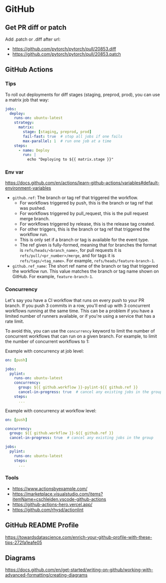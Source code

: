 # GitHub

## Get PR diff or patch

Add .patch or .diff after url:

- <https://github.com/pytorch/pytorch/pull/20853.diff>
- <https://github.com/pytorch/pytorch/pull/20853.patch>

## GitHub Actions

### Tips

To roll out deployments for diff stages (staging, preprod, prod), you can use a matrix job that way:

```yaml
jobs:
  deploy:
    runs-on: ubuntu-latest
    strategy:
      matrix:
        stage: [staging, preprod, prod]
        fail-fast: true  # stop all jobs if one fails
        max-parallel: 1  # run one job at a time
    steps:
      - name: Deploy
        run: |
          echo "Deploying to ${{ matrix.stage }}"
```

### Env var

<https://docs.github.com/en/actions/learn-github-actions/variables#default-environment-variables>

- `github.ref`: The branch or tag ref that triggered the workflow.
  - For workflows triggered by push, this is the branch or tag ref that was pushed.
  - For workflows triggered by pull_request, this is the pull request merge branch.
  - For workflows triggered by release, this is the release tag created.
  - For other triggers, this is the branch or tag ref that triggered the workflow run.
  - This is only set if a branch or tag is available for the event type.
  - The ref given is fully-formed, meaning that for branches the format is `refs/heads/<branch_name>`, for pull requests it is `refs/pull/<pr_number>/merge`, and for tags it is `refs/tags/<tag_name>`. For example, `refs/heads/feature-branch-1`.
- `github.ref_name`: The short ref name of the branch or tag that triggered the workflow run. This value matches the branch or tag name shown on GitHub. For example, `feature-branch-1`.

### Concurrency

Let's say you have a CI workflow that runs on every push to your PR branch. If you push 3 commits in a row, you'll end up with 3 concurrent workflows running at the same time. This can be a problem if you have a limited number of runners available, or if you're using a service that has a rate limit.

To avoid this, you can use the `concurrency` keyword to limit the number of concurrent workflows that can run on a given branch. For example, to limit the number of concurrent workflows to 1:

Example with concurrency at job level:

```yaml
on: [push]

jobs:
  pylint:
    runs-on: ubuntu-latest
    concurrency:
      group: ${{ github.workflow }}-pylint-${{ github.ref }}
      cancel-in-progress: true  # cancel any existing jobs in the group
    steps:
      ...
```

Example with concurrency at workflow level:

```yaml
on: [push]

concurrency:
  group: ${{ github.workflow }}-${{ github.ref }}
  cancel-in-progress: true  # cancel any existing jobs in the group

jobs:
  pylint:
    runs-on: ubuntu-latest
    steps:
      ...
```

### Tools

- <https://www.actionsbyexample.com/>
- <https://marketplace.visualstudio.com/items?itemName=cschleiden.vscode-github-actions>
- <https://github-actions-hero.vercel.app/>
- <https://github.com/rhysd/actionlint>

## GitHub README Profile

<https://towardsdatascience.com/enrich-your-github-profile-with-these-tips-272fa1eafe05>

## Diagrams

<https://docs.github.com/en/get-started/writing-on-github/working-with-advanced-formatting/creating-diagrams>
